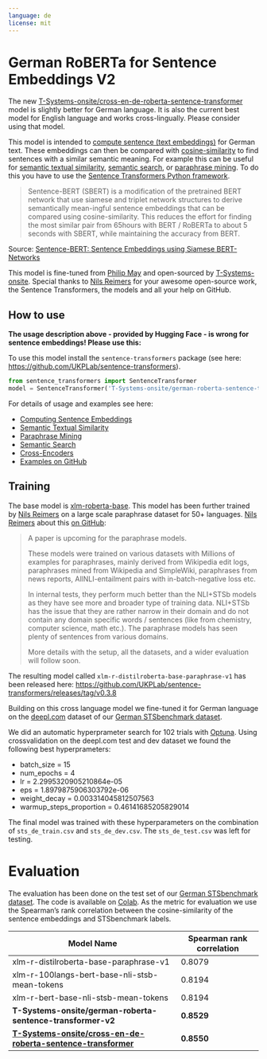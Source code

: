 ```yaml
---
language: de
license: mit
---
```


# German RoBERTa for Sentence Embeddings V2
The new [T-Systems-onsite/cross-en-de-roberta-sentence-transformer](https://huggingface.co/T-Systems-onsite/cross-en-de-roberta-sentence-transformers) model is slightly better for German language. It is also the current best model for English language and works cross-lingually. Please consider using that model.

This model is intended to [compute sentence (text embeddings)](https://www.sbert.net/docs/usage/computing_sentence_embeddings.html) for German text. These embeddings can then be compared with [cosine-similarity](https://en.wikipedia.org/wiki/Cosine_similarity) to find sentences with a similar semantic meaning. For example this can be useful for [semantic textual similarity](https://www.sbert.net/docs/usage/semantic_textual_similarity.html), [semantic search](https://www.sbert.net/docs/usage/semantic_search.html), or [paraphrase mining](https://www.sbert.net/docs/usage/paraphrase_mining.html). To do this you have to use the [Sentence Transformers Python framework](https://github.com/UKPLab/sentence-transformers).

> Sentence-BERT (SBERT) is a  modification  of  the  pretrained BERT network that use siamese and triplet network structures to derive semantically mean-ingful sentence embeddings that can be compared using cosine-similarity. This reduces the effort for finding the most similar pair from 65hours with BERT / RoBERTa to about 5 seconds with SBERT, while maintaining the accuracy from BERT.

Source: [Sentence-BERT: Sentence Embeddings using Siamese BERT-Networks](https://arxiv.org/abs/1908.10084)

This model is fine-tuned from [Philip May](https://eniak.de/) and open-sourced by [T-Systems-onsite](https://www.t-systems-onsite.de/). Special thanks to [Nils Reimers](https://www.nils-reimers.de/) for your awesome open-source work, the Sentence Transformers, the models and all your help on GitHub.

## How to use
**The usage description above - provided by Hugging Face - is wrong for sentence embeddings! Please use this:**

To use this model install the `sentence-transformers` package (see here: <https://github.com/UKPLab/sentence-transformers>).

```python
from sentence_transformers import SentenceTransformer
model = SentenceTransformer('T-Systems-onsite/german-roberta-sentence-transformer-v2')
```

For details of usage and examples see here:
- [Computing Sentence Embeddings](https://www.sbert.net/docs/usage/computing_sentence_embeddings.html)
- [Semantic Textual Similarity](https://www.sbert.net/docs/usage/semantic_textual_similarity.html)
- [Paraphrase Mining](https://www.sbert.net/docs/usage/paraphrase_mining.html)
- [Semantic Search](https://www.sbert.net/docs/usage/semantic_search.html)
- [Cross-Encoders](https://www.sbert.net/docs/usage/cross-encoder.html)
- [Examples on GitHub](https://github.com/UKPLab/sentence-transformers/tree/master/examples/applications)

## Training
The base model is [xlm-roberta-base](https://huggingface.co/xlm-roberta-base). This model has been further trained by [Nils Reimers](https://www.nils-reimers.de/) on a large scale paraphrase dataset for 50+ languages. [Nils Reimers](https://www.nils-reimers.de/) about this [on GitHub](https://github.com/UKPLab/sentence-transformers/issues/509#issuecomment-712243280):

>A paper is upcoming for the paraphrase models.
>
>These models were trained on various datasets with Millions of examples for paraphrases, mainly derived from Wikipedia edit logs, paraphrases mined from Wikipedia and SimpleWiki, paraphrases from news reports, AllNLI-entailment pairs with in-batch-negative loss etc.
>
>In internal tests, they perform much better than the NLI+STSb models as they have see more and broader type of training data. NLI+STSb has the issue that they are rather narrow in their domain and do not contain any domain specific words / sentences (like from chemistry, computer science, math etc.). The paraphrase models has seen plenty of sentences from various domains.
>
>More details with the setup, all the datasets, and a wider evaluation will follow soon.

The resulting model called `xlm-r-distilroberta-base-paraphrase-v1` has been released here: <https://github.com/UKPLab/sentence-transformers/releases/tag/v0.3.8>

Building on this cross language model we fine-tuned it for German language on the [deepl.com](https://www.deepl.com/translator) dataset of our [German STSbenchmark dataset](https://github.com/t-systems-on-site-services-gmbh/german-STSbenchmark).

We did an automatic hyperprameter search for 102 trials with [Optuna](https://github.com/optuna/optuna). Using crossvalidation on the deepl.com test and dev dataset we found the following best hyperprameters:
- batch_size = 15
- num_epochs = 4
- lr = 2.2995320905210864e-05
- eps = 1.8979875906303792e-06
- weight_decay = 0.003314045812507563
- warmup_steps_proportion = 0.46141685205829014

The final model was trained with these hyperparameters on the combination of `sts_de_train.csv` and `sts_de_dev.csv`. The `sts_de_test.csv` was left for testing.

# Evaluation
The evaluation has been done on the test set of our [German STSbenchmark dataset](https://github.com/t-systems-on-site-services-gmbh/german-STSbenchmark). The code is available on [Colab](https://colab.research.google.com/drive/1aCWOqDQx953kEnQ5k4Qn7uiixokocOHv?usp=sharing). As the metric for evaluation we use the Spearman’s rank correlation between the  cosine-similarity of the sentence embeddings and STSbenchmark labels.

| Model Name                           | Spearman rank correlation           |
|--------------------------------------|-------------------------------------|
| xlm-r-distilroberta-base-paraphrase-v1                        | 0.8079     |
| xlm-r-100langs-bert-base-nli-stsb-mean-tokens                 | 0.8194     |
| xlm-r-bert-base-nli-stsb-mean-tokens                          | 0.8194     |
| **T-Systems-onsite/german-roberta-sentence-transformer-v2**   | **0.8529** |
| **[T-Systems-onsite/cross-en-de-roberta-sentence-transformer](https://huggingface.co/T-Systems-onsite/cross-en-de-roberta-sentence-transformers)** | **0.8550** |
